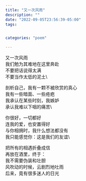 ```yaml
---
title: "又一次风雨"
description: ""
date: "2022-09-05T23:56:39-05:00"
tags: 


categories: "poem"

---
```

又一次风雨\
我们勉为其难地在这里奔赴\
不要把话说得太满\
不要当作太低的泥土\

剖析自己，我有一颗不被欣赏的真心\
我有一些暗面、一些疮疤\
我承认在某些时刻，我嫉妒\
承认我难以下咽的痛苦\

你很好，一切都好\
连我的爱，也安置得好\
与你相拥时，我什么想法都没有\
我只能感觉你：这是我们的友谊\

把所有的相遇折叠成信\
再放在酒里，终于：\
我不需要伪装和壮胆\
风吹动的时候，云剧烈地吐雨\
后来，竟有很多迷人的日光
